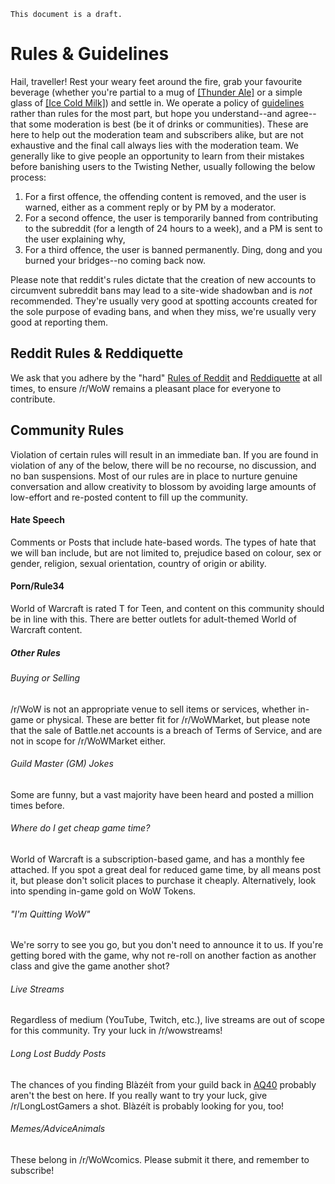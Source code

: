     This document is a draft.

# Rules & Guidelines
Hail, traveller! Rest your weary feet around the fire, grab your favourite beverage (whether you're partial to a mug of [[Thunder Ale]](http://www.wowhead.com/item=2686/thunder-ale) or a simple glass of [[Ice Cold Milk]](http://www.wowhead.com/item=1179/ice-cold-milk)) and settle in. We operate a policy of [guidelines](https://i.imgur.com/dPNGH7h.jpg) rather than rules for the most part, but hope you understand--and agree--that some moderation is best (be it of drinks or communities). These are here to help out the moderation team and subscribers alike, but are not exhaustive and the final call always lies with the moderation team. We generally like to give people an opportunity to learn from their mistakes before banishing users to the Twisting Nether, usually following the below process:

1. For a first offence, the offending content is removed, and the user is warned, either as a comment reply or by PM by a moderator.
2. For a second offence, the user is temporarily banned from contributing to the subreddit (for a length of 24 hours to a week), and a PM is sent to the user explaining why,
3. For a third offence, the user is banned permanently. Ding, dong and you burned your bridges--no coming back now.

Please note that reddit's rules dictate that the creation of new accounts to circumvent subreddit bans may lead to a site-wide shadowban and is *not* recommended. They're usually very good at spotting accounts created for the sole purpose of evading bans, and when they miss, we're usually very good at reporting them.

## Reddit Rules & Reddiquette
We ask that you adhere by the "hard" [Rules of Reddit](https://www.reddit.com/help/contentpolicy) and [Reddiquette](https://www.reddit.com/wiki/reddiquette) at all times, to ensure /r/WoW remains a pleasant place for everyone to contribute.

## Community Rules

Violation of certain rules will result in an immediate ban. If you are found in violation of any of the below, there will be no recourse, no discussion, and no ban suspensions. Most of our rules are in place to nurture genuine conversation and allow creativity to blossom by avoiding large amounts of low-effort and re-posted content to fill up the community.

#### Hate Speech
Comments or Posts that include hate-based words. The types of hate that we will ban include, but are not limited to, prejudice based on colour, sex or gender, religion, sexual orientation, country of origin or ability.

#### Porn/Rule34
World of Warcraft is rated T for Teen, and content on this community should be in line with this. There are better outlets for adult-themed World of Warcraft content.

##### Other Rules

###### Buying or Selling
/r/WoW is not an appropriate venue to sell items or services, whether in-game or physical. These are better fit for /r/WoWMarket, but please note that the sale of Battle.net accounts is a breach of Terms of Service, and are not in scope for /r/WoWMarket either.

###### Guild Master (GM) Jokes
Some are funny, but a vast majority have been heard and posted a million times before. 

###### Where do I get cheap game time?
World of Warcraft is a subscription-based game, and has a monthly fee attached. If you spot a great deal for reduced game time, by all means post it, but please don't solicit places to purchase it cheaply. Alternatively, look into spending in-game gold on WoW Tokens.

###### "I'm Quitting WoW"
We're sorry to see you go, but you don't need to announce it to us. If you're getting bored with the game, why not re-roll on another faction as another class and give the game another shot?

###### Live Streams
Regardless of medium (YouTube, Twitch, etc.), live streams are out of scope for this community. Try your luck in /r/wowstreams!

###### Long Lost Buddy Posts
The chances of you finding Blàzéít from your guild back in [AQ40](http://www.wowhead.com/temple-of-ahnqiraj) probably aren't the best on here. If you really want to try your luck, give /r/LongLostGamers a shot. Blàzéít is probably looking for you, too!

###### Memes/AdviceAnimals
These belong in /r/WoWcomics. Please submit it there, and remember to subscribe!